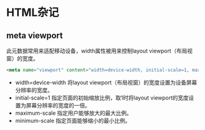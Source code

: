 # HTML杂记
## meta viewport
此元数据常用来适配移动设备，width属性被用来控制layout viewport（布局视窗）的宽度。
```html
<meta name="viewport" content="width=device-width, initial-scale=1, maximum-scale=1, minimum-scale=1"> 
```
* width=device-width
	将layout viewport（布局视窗）的宽度设置为设备屏幕分辨率的宽度。
* initial-scale=1
	指定页面的初始缩放比例，取1时将layout viewport的宽度设置为屏幕分辨率的宽度的一倍。
* maximum-scale
	指定用户能够放大的最大比例。
* minimum-scale
	指定页面能够缩小的最小比例。
